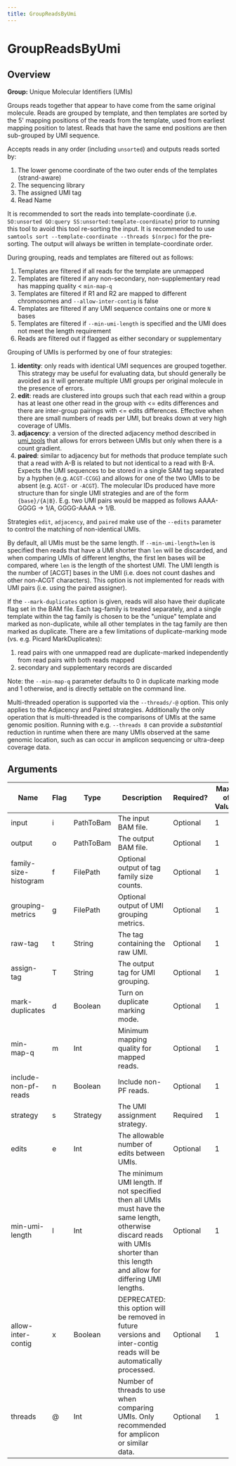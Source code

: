 ```yaml
---
title: GroupReadsByUmi
---
```


# GroupReadsByUmi

## Overview
**Group:** Unique Molecular Identifiers (UMIs)

Groups reads together that appear to have come from the same original molecule. Reads
are grouped by template, and then templates are sorted by the 5' mapping positions of
the reads from the template, used from earliest mapping position to latest. Reads that
have the same end positions are then sub-grouped by UMI sequence.

Accepts reads in any order (including `unsorted`) and outputs reads sorted by:

   1. The lower genome coordinate of the two outer ends of the templates (strand-aware)
   2. The sequencing library
   3. The assigned UMI tag
   4. Read Name

It is recommended to sort the reads into template-coordinate (i.e. `SO:unsorted GO:query SS:unsorted:template-coordinate`)
prior to running this tool to avoid this tool re-sorting the input.  It is recommended to use
`samtools sort --template-coordinate --threads $(nrpoc)` for the pre-sorting.
The output will always be written in template-coordinate order.

During grouping, reads and templates are filtered out as follows:

1. Templates are filtered if all reads for the template are unmapped
2. Templates are filtered if any non-secondary, non-supplementary read has mapping quality < `min-map-q`
3. Templates are filtered if R1 and R2 are mapped to different chromosomes and `--allow-inter-contig` is false
4. Templates are filtered if any UMI sequence contains one or more `N` bases
5. Templates are filtered if `--min-umi-length` is specified and the UMI does not meet the length requirement
6. Reads are filtered out if flagged as either secondary or supplementary

Grouping of UMIs is performed by one of four strategies:

1. **identity**:  only reads with identical UMI sequences are grouped together. This strategy
                  may be useful for evaluating data, but should generally be avoided as it will
                  generate multiple UMI groups per original molecule in the presence of errors.
2. **edit**:      reads are clustered into groups such that each read within a group has at least
                  one other read in the group with <= edits differences and there are inter-group
                  pairings with <= edits differences. Effective when there are small numbers of
                  reads per UMI, but breaks down at very high coverage of UMIs.
3. **adjacency**: a version of the directed adjacency method described in [umi_tools](http://dx.doi.org/10.1101/051755)
                  that allows for errors between UMIs but only when there is a count gradient.
4. **paired**:    similar to adjacency but for methods that produce template such that a read with A-B is related
                  to but not identical to a read with B-A. Expects the UMI sequences to be stored in a single SAM
                  tag separated by a hyphen (e.g. `ACGT-CCGG`) and allows for one of the two UMIs to be absent
                  (e.g. `ACGT-` or `-ACGT`). The molecular IDs produced have more structure than for single
                  UMI strategies and are of the form `{base}/{A|B}`. E.g. two UMI pairs would be mapped as
                  follows AAAA-GGGG -> 1/A, GGGG-AAAA -> 1/B.

Strategies `edit`, `adjacency`, and `paired` make use of the `--edits` parameter to control the matching of
non-identical UMIs.

By default, all UMIs must be the same length. If `--min-umi-length=len` is specified then reads that have a UMI
shorter than `len` will be discarded, and when comparing UMIs of different lengths, the first len bases will be
compared, where `len` is the length of the shortest UMI. The UMI length is the number of [ACGT] bases in the UMI
(i.e. does not count dashes and other non-ACGT characters). This option is not implemented for reads with UMI pairs
(i.e. using the paired assigner).

If the `--mark-duplicates` option is given, reads will also have their duplicate flag set in the BAM file.
Each tag-family is treated separately, and a single template within the tag family is chosen to be the "unique"
template and marked as non-duplicate, while all other templates in the tag family are then marked as duplicate.
There are a few limitations of duplicate-marking mode (vs. e.g. Picard MarkDuplicates):

1. read pairs with one unmapped read are duplicate-marked independently from read pairs with both reads mapped
2. secondary and supplementary records are discarded

Note: the `--min-map-q` parameter defaults to 0 in duplicate marking mode and 1 otherwise, and is directly settable
on the command line.

Multi-threaded operation is supported via the `--threads/-@` option. This only applies to the Adjacency and Paired
strategies. Additionally the only operation that is multi-threaded is the comparisons of UMIs at the same genomic
position.  Running with e.g. `--threads 8` can provide a _substantial_ reduction in runtime when there are many
UMIs observed at the same genomic location, such as can occur in amplicon sequencing or ultra-deep coverage data.

## Arguments

|Name|Flag|Type|Description|Required?|Max # of Values|Default Value(s)|
|----|----|----|-----------|---------|---------------|----------------|
|input|i|PathToBam|The input BAM file.|Optional|1|/dev/stdin|
|output|o|PathToBam|The output BAM file.|Optional|1|/dev/stdout|
|family-size-histogram|f|FilePath|Optional output of tag family size counts.|Optional|1||
|grouping-metrics|g|FilePath|Optional output of UMI grouping metrics.|Optional|1||
|raw-tag|t|String|The tag containing the raw UMI.|Optional|1|RX|
|assign-tag|T|String|The output tag for UMI grouping.|Optional|1|MI|
|mark-duplicates|d|Boolean|Turn on duplicate marking mode.|Optional|1|false|
|min-map-q|m|Int|Minimum mapping quality for mapped reads.|Optional|1||
|include-non-pf-reads|n|Boolean|Include non-PF reads.|Optional|1|false|
|strategy|s|Strategy|The UMI assignment strategy.|Required|1||
|edits|e|Int|The allowable number of edits between UMIs.|Optional|1|1|
|min-umi-length|l|Int|The minimum UMI length. If not specified then all UMIs must have the same length, otherwise discard reads with UMIs shorter than this length and allow for differing UMI lengths.|Optional|1||
|allow-inter-contig|x|Boolean|DEPRECATED: this option will be removed in future versions and inter-contig reads will be automatically processed.|Optional|1|true|
|threads|@|Int|Number of threads to use when comparing UMIs. Only recommended for amplicon or similar data.|Optional|1|1|

